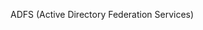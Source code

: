 <Token xmlns:xlink="http://www.w3.org/1999/xlink">ADFS (Active Directory Federation Services)</Token>

<!--HONumber=Jun16_HO4-->


